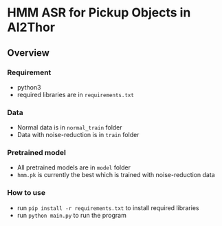 # HMM ASR for Pickup Objects in AI2Thor

## Overview
### Requirement
  * python3
  * required libraries are in `requirements.txt`

### Data
  * Normal data is in `normal_train` folder
  * Data with noise-reduction is in `train` folder

### Pretrained model
  * All pretrained models are in `model` folder  
  * `hmm.pk` is currently the best which is trained with noise-reduction data

### How to use
  * run ```pip install -r requirements.txt``` to install required libraries
  * run ```python main.py``` to run the program